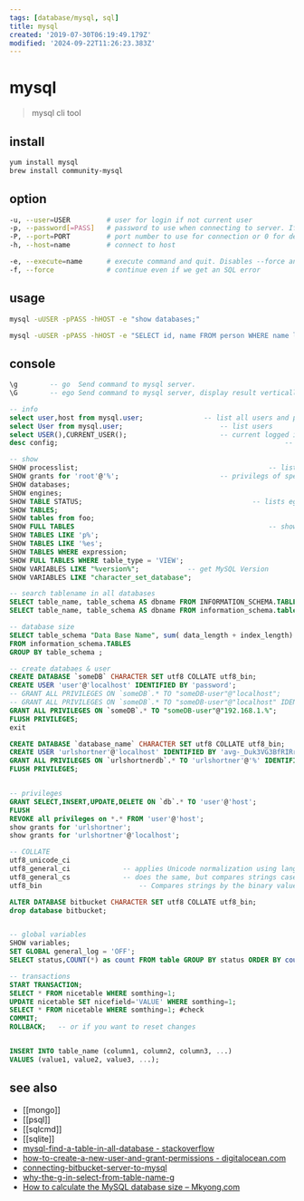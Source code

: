 ```yaml
---
tags: [database/mysql, sql]
title: mysql
created: '2019-07-30T06:19:49.179Z'
modified: '2024-09-22T11:26:23.383Z'
---
```


# mysql

> mysql cli tool

## install

```sh
yum install mysql
brew install community-mysql
```

## option

```sh
-u, --user=USER         # user for login if not current user
-p, --password[=PASS]   # password to use when connecting to server. If password is not given it's asked from the tty
-P, --port=PORT         # port number to use for connection or 0 for default to, in order of preference, my.cnf, $MYSQL_TCP_PORT, /etc/services, built-in default (3306).
-h, --host=name         # connect to host

-e, --execute=name      # execute command and quit. Disables --force and history file
-f, --force             # continue even if we get an SQL error
```

## usage

```sh
mysql -uUSER -pPASS -hHOST -e "show databases;"

mysql -uUSER -pPASS -hHOST -e "SELECT id, name FROM person WHERE name like '%smith%'" database > smiths.txt
```

## console

```sql
\g        -- go  Send command to mysql server. 
\G        -- ego Send command to mysql server, display result vertically.

-- info
select user,host from mysql.user;				-- list all users and privileges
select User from mysql.user;						-- list users
select USER(),CURRENT_USER();						-- current logged in user
desc config;														-- table info

-- show
SHOW processlist;												-- list processes
SHOW grants for 'root'@'%';							-- privilegs of specific user
SHOW databases;
SHOW engines;
SHOW TABLE STATUS;											-- lists egnine, version, index-length, ...
SHOW TABLES;
SHOW tables from foo;
SHOW FULL TABLES												-- show additional Views
SHOW TABLES LIKE 'p%';
SHOW TABLES LIKE '%es';
SHOW TABLES WHERE expression;
SHOW FULL TABLES WHERE table_type = 'VIEW';
SHOW VARIABLES LIKE "%version%";			-- get MySQL Version
SHOW VARIABLES LIKE "character_set_database";

-- search tablename in all databases
SELECT table_name, table_schema AS dbname FROM INFORMATION_SCHEMA.TABLES;
SELECT table_name, table_schema AS dbname FROM information_schema.tables where table_name = 'bewo_namen';

-- database size
SELECT table_schema "Data Base Name", sum( data_length + index_length) / 1024 / 1024 "Data Base Size in MB" 
FROM information_schema.TABLES 
GROUP BY table_schema ;

-- create databaes & user
CREATE DATABASE `someDB` CHARACTER SET utf8 COLLATE utf8_bin;
CREATE USER 'user'@'localhost' IDENTIFIED BY 'password';
-- GRANT ALL PRIVILEGES ON `someDB`.* TO "someDB-user"@"localhost";
-- GRANT ALL PRIVILEGES ON `someDB`.* TO "someDB-user"@"localhost" IDENTIFIED BY 'password';
GRANT ALL PRIVILEGES ON `someDB`.* TO "someDB-user"@"192.168.1.%";
FLUSH PRIVILEGES;
exit

CREATE DATABASE `database_name` CHARACTER SET utf8 COLLATE utf8_bin;
CREATE USER 'urlshortner'@'localhost' IDENTIFIED BY 'avg-_Duk3VG3BfRIRrsb';
GRANT ALL PRIVILEGES ON `urlshortnerdb`.* TO 'urlshortner'@'%' IDENTIFIED BY 'avg-_Duk3VG3BfRIRrsb';;
FLUSH PRIVILEGES;


-- privileges
GRANT SELECT,INSERT,UPDATE,DELETE ON `db`.* TO 'user'@'host';
FLUSH 
REVOKE all privileges on *.* FROM 'user'@'host';
show grants for 'urlshortner';
show grants for 'urlshortner'@'localhost';

-- COLLATE
utf8_unicode_ci
utf8_general_ci				-- applies Unicode normalization using language-specific rules and compares strings case-insensitively
utf8_general_cs				-- does the same, but compares strings case-sensitively
utf8_bin					    -- Compares strings by the binary value of each character in the string

ALTER DATABASE bitbucket CHARACTER SET utf8 COLLATE utf8_bin;
drop database bitbucket;


-- global variables
SHOW variables;
SET GLOBAL general_log = 'OFF';
SELECT status,COUNT(*) as count FROM table GROUP BY status ORDER BY count DESC;

-- transactions
START TRANSACTION;
SELECT * FROM nicetable WHERE somthing=1;
UPDATE nicetable SET nicefield='VALUE' WHERE somthing=1;
SELECT * FROM nicetable WHERE somthing=1; #check
COMMIT;
ROLLBACK;   -- or if you want to reset changes


INSERT INTO table_name (column1, column2, column3, ...)
VALUES (value1, value2, value3, ...); 
```

## see also

- [[mongo]]
- [[psql]]
- [[sqlcmd]]
- [[sqlite]]
- [mysql-find-a-table-in-all-database - stackoverflow](http://stackoverflow.com/a/3756768)
- [how-to-create-a-new-user-and-grant-permissions - digitalocean.com](https://www.digitalocean.com/community/tutorials/how-to-create-a-new-user-and-grant-permissions-in-mysql)
- [connecting-bitbucket-server-to-mysql](https://confluence.atlassian.com/bitbucketserver/connecting-bitbucket-server-to-mysql-776640382.html)
- [why-the-g-in-select-from-table-name-g](https://stackoverflow.com/a/40030346/2087704)
- [How to calculate the MySQL database size – Mkyong.com](http://www.mkyong.com/mysql/how-to-calculate-the-mysql-database-size/)

